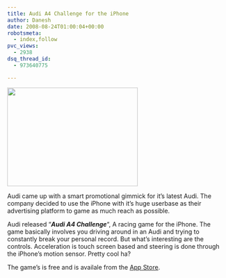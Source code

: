 ```yaml
---
title: Audi A4 Challenge for the iPhone
author: Danesh
date: 2008-08-24T01:00:04+00:00
robotsmeta:
  - index,follow
pvc_views:
  - 2938
dsq_thread_id:
  - 973640775

---
```

<img loading="lazy" class="alignnone" src="http://farm4.static.flickr.com/3038/2790408676_6726447de9_o.jpg" alt="" width="300" height="227" />

Audi came up with a smart promotional gimmick for it&#8217;s latest Audi. The company decided to use the iPhone with it&#8217;s huge userbase as their advertising platform to game as much reach as possible.

Audi released &#8220;_**Audi A4 Challenge**_&#8220;, A racing game for the iPhone. The game basically involves you driving around in an Audi and trying to constantly break your personal record. But what&#8217;s interesting are the controls. Acceleration is touch screen based and steering is done through the iPhone&#8217;s motion sensor. Pretty cool ha?

The game&#8217;s is free and is availale from the [App Store][1].

 [1]: http://phobos.apple.com/WebObjects/MZStore.woa/wa/viewSoftware?id=288419967&mt=8